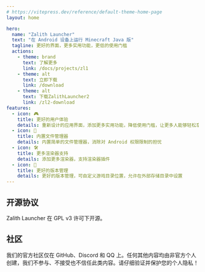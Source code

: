 ```yaml
---
# https://vitepress.dev/reference/default-theme-home-page
layout: home

hero:
  name: "Zalith Launcher"
  text: "在 Android 设备上运行 Minecraft Java 版"
  tagline: 更好的界面，更多实用功能，更低的使用门槛
  actions:
    - theme: brand
      text: 了解更多
      link: /docs/projects/zl1
    - theme: alt
      text: 立即下载
      link: /download
    - theme: alt
      text: 下载ZalithLauncher2
      link: /zl2-download
features:
  - icon: 🎮
    title: 更好的用户体验
    details: 重新设计的应用界面，添加更多实用功能，降低使用门槛，让更多人能够轻松享受 Minecraft
  - icon: 📁
    title: 内置文件管理器
    details: 内置简单的文件管理器，消除对 Android 权限限制的担忧
  - icon: 🛠️
    title: 更多渲染器支持
    details: 添加更多渲染器，支持渲染器插件
  - icon: 🔄
    title: 更好的版本管理
    details: 更好的版本管理，可自定义游戏目录位置，允许在外部存储目录中设置
---
```


## 开源协议

Zalith Launcher 在 GPL v3 许可下开源。

## 社区

我们的官方社区仅在 GitHub、Discord 和 QQ 上。任何其他内容均由非官方个人创建，我们不参与、不接受也不信任此类内容。请仔细验证并保护您的个人隐私！

